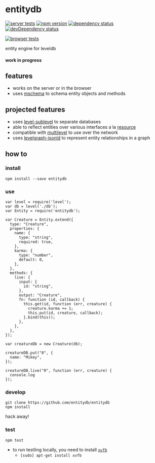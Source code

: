 # entitydb

[![server tests](https://travis-ci.org/entitydb/entitydb.png)](https://travis-ci.org/entitydb/entitydb)
[![npm version](https://badge.fury.io/js/entitydb.png)](https://npmjs.org/package/entitydb)
[![dependency status](https://david-dm.org/entitydb/entitydb.png)](https://david-dm.org/entitydb/entitydb)
[![devDependency status](https://david-dm.org/entitydb/entitydb/dev-status.png)](https://david-dm.org/entitydb/entitydb#info=devDependencies)

[![browser tests](https://ci.testling.com/entitydb/entitydb.png)](https://ci.testling.com/entitydb/entitydb)

entity engine for leveldb

#### work in progress

## features

- works on the server or in the browser
- uses [mschema](https://github.com/entitydb/mschema) to schema entity objects and methods

## projected features

- uses [level-sublevel](https://github.com/dominictarr/level-sublevel) to separate databases
- able to reflect entities over various interfaces a la [resource](https://github.com/bigcompany/resource)
- compatible with [multilevel](https://github.com/juliangruber/multilevel) to use over the network
- uses [levelgraph-jsonld](https://github.com/mcollina/levelgraph-jsonld) to represent entity relationships in a graph

## how to

### install

```
npm install --save entitydb
```

### use

```
var level = require('level');
var db = level('./db');
var Entity = require('entitydb');

var Creature = Entity.extend({
  type: "Creature",
  properties: {
    name: {
      type: "string",
      required: true,
    },
    karma: {
      type: "number",
      default: 0,
    },
  },
  methods: {
    live: {
      input: {
        id: "string",
      },
      output: "Creature",
      fn: function (id, callback) {
        this.get(id, function (err, creature) {
          creature.karma += 1;
          this.put(id, creature, callback);
        }.bind(this));
      },
    },
  },
});

var creatureDb = new Creature(db);

creatureDB.put("0", {
  name: "Mikey",
});

creatureDB.live("0", function (err, creature) {
  console.log
});
```

### develop

```
git clone https://github.com/entitydb/entitydb
npm install
```

hack away!

### test

```
npm test
```

- to run testling locally, you need to install [`xvfb`](http://packages.debian.org/stable/xvfb)
  - `[sudo] apt-get install xvfb`